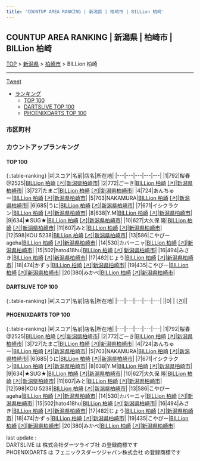 ```yaml
---
title: 'COUNTUP AREA RANKING | 新潟県 | 柏崎市 | BILLion 柏崎'
---
```

## COUNTUP AREA RANKING | 新潟県 | 柏崎市 | BILLion 柏崎

[TOP](/darts/rank/) > [新潟県](/darts/rank/新潟県/) > [柏崎市](/darts/rank/新潟県/柏崎市/) > BILLion 柏崎

___

<a href="https://twitter.com/share?ref_src=twsrc%5Etfw" data-text="COUNTUP AREA RANKING | 新潟県柏崎市BILLion 柏崎" class="twitter-share-button" data-hashtags="DARTSLIVE,PHOENIXDARTS,darts,ダーツ" data-show-count="false">Tweet</a>

* [ランキング](#カウントアップランキング)
    * [TOP 100](#top-100)
    * [DARTSLIVE TOP 100](#dartslive-top-100)
    * [PHOENIXDARTS TOP 100](#phoenixdarts-top-100)

### 市区町村

<ul>

</ul>

### カウントアップランキング

#### TOP 100



{:.table-ranking}
|#|スコア|名前|店名|所在地|
|---|---|---|---|---|
|1|792|<span class="rank-name-pd">桜春@2525</span>|<a href="/darts/rank/shops/85518.html">BILLion 柏崎</a> <a href="https://vs.phoenixdarts.com/jp/shop/shopDetailInfo/s_85518?s_seq=85518">[↗]</a>|<a href="/darts/rank/新潟県/柏崎市">新潟県柏崎市</a>|
|2|772|<span class="rank-name-pd">ごーき</span>|<a href="/darts/rank/shops/85518.html">BILLion 柏崎</a> <a href="https://vs.phoenixdarts.com/jp/shop/shopDetailInfo/s_85518?s_seq=85518">[↗]</a>|<a href="/darts/rank/新潟県/柏崎市">新潟県柏崎市</a>|
|3|727|<span class="rank-name-pd">たまご</span>|<a href="/darts/rank/shops/85518.html">BILLion 柏崎</a> <a href="https://vs.phoenixdarts.com/jp/shop/shopDetailInfo/s_85518?s_seq=85518">[↗]</a>|<a href="/darts/rank/新潟県/柏崎市">新潟県柏崎市</a>|
|4|724|<span class="rank-name-pd">あんちゅー</span>|<a href="/darts/rank/shops/85518.html">BILLion 柏崎</a> <a href="https://vs.phoenixdarts.com/jp/shop/shopDetailInfo/s_85518?s_seq=85518">[↗]</a>|<a href="/darts/rank/新潟県/柏崎市">新潟県柏崎市</a>|
|5|703|<span class="rank-name-pd">NAKAMURA</span>|<a href="/darts/rank/shops/85518.html">BILLion 柏崎</a> <a href="https://vs.phoenixdarts.com/jp/shop/shopDetailInfo/s_85518?s_seq=85518">[↗]</a>|<a href="/darts/rank/新潟県/柏崎市">新潟県柏崎市</a>|
|6|685|<span class="rank-name-pd">うに</span>|<a href="/darts/rank/shops/85518.html">BILLion 柏崎</a> <a href="https://vs.phoenixdarts.com/jp/shop/shopDetailInfo/s_85518?s_seq=85518">[↗]</a>|<a href="/darts/rank/新潟県/柏崎市">新潟県柏崎市</a>|
|7|671|<span class="rank-name-pd">イシクラクン</span>|<a href="/darts/rank/shops/85518.html">BILLion 柏崎</a> <a href="https://vs.phoenixdarts.com/jp/shop/shopDetailInfo/s_85518?s_seq=85518">[↗]</a>|<a href="/darts/rank/新潟県/柏崎市">新潟県柏崎市</a>|
|8|638|<span class="rank-name-pd">Y.M</span>|<a href="/darts/rank/shops/85518.html">BILLion 柏崎</a> <a href="https://vs.phoenixdarts.com/jp/shop/shopDetailInfo/s_85518?s_seq=85518">[↗]</a>|<a href="/darts/rank/新潟県/柏崎市">新潟県柏崎市</a>|
|9|634|<span class="rank-name-pd">★SUG★</span>|<a href="/darts/rank/shops/85518.html">BILLion 柏崎</a> <a href="https://vs.phoenixdarts.com/jp/shop/shopDetailInfo/s_85518?s_seq=85518">[↗]</a>|<a href="/darts/rank/新潟県/柏崎市">新潟県柏崎市</a>|
|10|627|<span class="rank-name-pd">大久保 隆</span>|<a href="/darts/rank/shops/85518.html">BILLion 柏崎</a> <a href="https://vs.phoenixdarts.com/jp/shop/shopDetailInfo/s_85518?s_seq=85518">[↗]</a>|<a href="/darts/rank/新潟県/柏崎市">新潟県柏崎市</a>|
|11|607|<span class="rank-name-pd">みと</span>|<a href="/darts/rank/shops/85518.html">BILLion 柏崎</a> <a href="https://vs.phoenixdarts.com/jp/shop/shopDetailInfo/s_85518?s_seq=85518">[↗]</a>|<a href="/darts/rank/新潟県/柏崎市">新潟県柏崎市</a>|
|12|598|<span class="rank-name-pd">KOU 5238</span>|<a href="/darts/rank/shops/85518.html">BILLion 柏崎</a> <a href="https://vs.phoenixdarts.com/jp/shop/shopDetailInfo/s_85518?s_seq=85518">[↗]</a>|<a href="/darts/rank/新潟県/柏崎市">新潟県柏崎市</a>|
|13|586|<span class="rank-name-pd">こやぴーageha</span>|<a href="/darts/rank/shops/85518.html">BILLion 柏崎</a> <a href="https://vs.phoenixdarts.com/jp/shop/shopDetailInfo/s_85518?s_seq=85518">[↗]</a>|<a href="/darts/rank/新潟県/柏崎市">新潟県柏崎市</a>|
|14|530|<span class="rank-name-pd">カバーニャ</span>|<a href="/darts/rank/shops/85518.html">BILLion 柏崎</a> <a href="https://vs.phoenixdarts.com/jp/shop/shopDetailInfo/s_85518?s_seq=85518">[↗]</a>|<a href="/darts/rank/新潟県/柏崎市">新潟県柏崎市</a>|
|15|502|<span class="rank-name-pd">hato418hu</span>|<a href="/darts/rank/shops/85518.html">BILLion 柏崎</a> <a href="https://vs.phoenixdarts.com/jp/shop/shopDetailInfo/s_85518?s_seq=85518">[↗]</a>|<a href="/darts/rank/新潟県/柏崎市">新潟県柏崎市</a>|
|16|494|<span class="rank-name-pd">みさき</span>|<a href="/darts/rank/shops/85518.html">BILLion 柏崎</a> <a href="https://vs.phoenixdarts.com/jp/shop/shopDetailInfo/s_85518?s_seq=85518">[↗]</a>|<a href="/darts/rank/新潟県/柏崎市">新潟県柏崎市</a>|
|17|482|<span class="rank-name-pd">じょう</span>|<a href="/darts/rank/shops/85518.html">BILLion 柏崎</a> <a href="https://vs.phoenixdarts.com/jp/shop/shopDetailInfo/s_85518?s_seq=85518">[↗]</a>|<a href="/darts/rank/新潟県/柏崎市">新潟県柏崎市</a>|
|18|474|<span class="rank-name-pd">かずぅ</span>|<a href="/darts/rank/shops/85518.html">BILLion 柏崎</a> <a href="https://vs.phoenixdarts.com/jp/shop/shopDetailInfo/s_85518?s_seq=85518">[↗]</a>|<a href="/darts/rank/新潟県/柏崎市">新潟県柏崎市</a>|
|19|435|<span class="rank-name-pd">こやぴー</span>|<a href="/darts/rank/shops/85518.html">BILLion 柏崎</a> <a href="https://vs.phoenixdarts.com/jp/shop/shopDetailInfo/s_85518?s_seq=85518">[↗]</a>|<a href="/darts/rank/新潟県/柏崎市">新潟県柏崎市</a>|
|20|380|<span class="rank-name-pd">みかぺ</span>|<a href="/darts/rank/shops/85518.html">BILLion 柏崎</a> <a href="https://vs.phoenixdarts.com/jp/shop/shopDetailInfo/s_85518?s_seq=85518">[↗]</a>|<a href="/darts/rank/新潟県/柏崎市">新潟県柏崎市</a>|


#### DARTSLIVE TOP 100



{:.table-ranking}
|#|スコア|名前|店名|所在地|
|---|---|---|---|---|
||0|<span class="rank-name-dl"> </span>|<a href="/darts/rank/shops/.html"></a> <a href="">[↗]</a>|<a href="/darts/rank//"></a>|


#### PHOENIXDARTS TOP 100



{:.table-ranking}
|#|スコア|名前|店名|所在地|
|---|---|---|---|---|
|1|792|<span class="rank-name-pd">桜春@2525</span>|<a href="/darts/rank/shops/85518.html">BILLion 柏崎</a> <a href="https://vs.phoenixdarts.com/jp/shop/shopDetailInfo/s_85518?s_seq=85518">[↗]</a>|<a href="/darts/rank/新潟県/柏崎市">新潟県柏崎市</a>|
|2|772|<span class="rank-name-pd">ごーき</span>|<a href="/darts/rank/shops/85518.html">BILLion 柏崎</a> <a href="https://vs.phoenixdarts.com/jp/shop/shopDetailInfo/s_85518?s_seq=85518">[↗]</a>|<a href="/darts/rank/新潟県/柏崎市">新潟県柏崎市</a>|
|3|727|<span class="rank-name-pd">たまご</span>|<a href="/darts/rank/shops/85518.html">BILLion 柏崎</a> <a href="https://vs.phoenixdarts.com/jp/shop/shopDetailInfo/s_85518?s_seq=85518">[↗]</a>|<a href="/darts/rank/新潟県/柏崎市">新潟県柏崎市</a>|
|4|724|<span class="rank-name-pd">あんちゅー</span>|<a href="/darts/rank/shops/85518.html">BILLion 柏崎</a> <a href="https://vs.phoenixdarts.com/jp/shop/shopDetailInfo/s_85518?s_seq=85518">[↗]</a>|<a href="/darts/rank/新潟県/柏崎市">新潟県柏崎市</a>|
|5|703|<span class="rank-name-pd">NAKAMURA</span>|<a href="/darts/rank/shops/85518.html">BILLion 柏崎</a> <a href="https://vs.phoenixdarts.com/jp/shop/shopDetailInfo/s_85518?s_seq=85518">[↗]</a>|<a href="/darts/rank/新潟県/柏崎市">新潟県柏崎市</a>|
|6|685|<span class="rank-name-pd">うに</span>|<a href="/darts/rank/shops/85518.html">BILLion 柏崎</a> <a href="https://vs.phoenixdarts.com/jp/shop/shopDetailInfo/s_85518?s_seq=85518">[↗]</a>|<a href="/darts/rank/新潟県/柏崎市">新潟県柏崎市</a>|
|7|671|<span class="rank-name-pd">イシクラクン</span>|<a href="/darts/rank/shops/85518.html">BILLion 柏崎</a> <a href="https://vs.phoenixdarts.com/jp/shop/shopDetailInfo/s_85518?s_seq=85518">[↗]</a>|<a href="/darts/rank/新潟県/柏崎市">新潟県柏崎市</a>|
|8|638|<span class="rank-name-pd">Y.M</span>|<a href="/darts/rank/shops/85518.html">BILLion 柏崎</a> <a href="https://vs.phoenixdarts.com/jp/shop/shopDetailInfo/s_85518?s_seq=85518">[↗]</a>|<a href="/darts/rank/新潟県/柏崎市">新潟県柏崎市</a>|
|9|634|<span class="rank-name-pd">★SUG★</span>|<a href="/darts/rank/shops/85518.html">BILLion 柏崎</a> <a href="https://vs.phoenixdarts.com/jp/shop/shopDetailInfo/s_85518?s_seq=85518">[↗]</a>|<a href="/darts/rank/新潟県/柏崎市">新潟県柏崎市</a>|
|10|627|<span class="rank-name-pd">大久保 隆</span>|<a href="/darts/rank/shops/85518.html">BILLion 柏崎</a> <a href="https://vs.phoenixdarts.com/jp/shop/shopDetailInfo/s_85518?s_seq=85518">[↗]</a>|<a href="/darts/rank/新潟県/柏崎市">新潟県柏崎市</a>|
|11|607|<span class="rank-name-pd">みと</span>|<a href="/darts/rank/shops/85518.html">BILLion 柏崎</a> <a href="https://vs.phoenixdarts.com/jp/shop/shopDetailInfo/s_85518?s_seq=85518">[↗]</a>|<a href="/darts/rank/新潟県/柏崎市">新潟県柏崎市</a>|
|12|598|<span class="rank-name-pd">KOU 5238</span>|<a href="/darts/rank/shops/85518.html">BILLion 柏崎</a> <a href="https://vs.phoenixdarts.com/jp/shop/shopDetailInfo/s_85518?s_seq=85518">[↗]</a>|<a href="/darts/rank/新潟県/柏崎市">新潟県柏崎市</a>|
|13|586|<span class="rank-name-pd">こやぴーageha</span>|<a href="/darts/rank/shops/85518.html">BILLion 柏崎</a> <a href="https://vs.phoenixdarts.com/jp/shop/shopDetailInfo/s_85518?s_seq=85518">[↗]</a>|<a href="/darts/rank/新潟県/柏崎市">新潟県柏崎市</a>|
|14|530|<span class="rank-name-pd">カバーニャ</span>|<a href="/darts/rank/shops/85518.html">BILLion 柏崎</a> <a href="https://vs.phoenixdarts.com/jp/shop/shopDetailInfo/s_85518?s_seq=85518">[↗]</a>|<a href="/darts/rank/新潟県/柏崎市">新潟県柏崎市</a>|
|15|502|<span class="rank-name-pd">hato418hu</span>|<a href="/darts/rank/shops/85518.html">BILLion 柏崎</a> <a href="https://vs.phoenixdarts.com/jp/shop/shopDetailInfo/s_85518?s_seq=85518">[↗]</a>|<a href="/darts/rank/新潟県/柏崎市">新潟県柏崎市</a>|
|16|494|<span class="rank-name-pd">みさき</span>|<a href="/darts/rank/shops/85518.html">BILLion 柏崎</a> <a href="https://vs.phoenixdarts.com/jp/shop/shopDetailInfo/s_85518?s_seq=85518">[↗]</a>|<a href="/darts/rank/新潟県/柏崎市">新潟県柏崎市</a>|
|17|482|<span class="rank-name-pd">じょう</span>|<a href="/darts/rank/shops/85518.html">BILLion 柏崎</a> <a href="https://vs.phoenixdarts.com/jp/shop/shopDetailInfo/s_85518?s_seq=85518">[↗]</a>|<a href="/darts/rank/新潟県/柏崎市">新潟県柏崎市</a>|
|18|474|<span class="rank-name-pd">かずぅ</span>|<a href="/darts/rank/shops/85518.html">BILLion 柏崎</a> <a href="https://vs.phoenixdarts.com/jp/shop/shopDetailInfo/s_85518?s_seq=85518">[↗]</a>|<a href="/darts/rank/新潟県/柏崎市">新潟県柏崎市</a>|
|19|435|<span class="rank-name-pd">こやぴー</span>|<a href="/darts/rank/shops/85518.html">BILLion 柏崎</a> <a href="https://vs.phoenixdarts.com/jp/shop/shopDetailInfo/s_85518?s_seq=85518">[↗]</a>|<a href="/darts/rank/新潟県/柏崎市">新潟県柏崎市</a>|
|20|380|<span class="rank-name-pd">みかぺ</span>|<a href="/darts/rank/shops/85518.html">BILLion 柏崎</a> <a href="https://vs.phoenixdarts.com/jp/shop/shopDetailInfo/s_85518?s_seq=85518">[↗]</a>|<a href="/darts/rank/新潟県/柏崎市">新潟県柏崎市</a>|


<div class="footer border-top border-gray-light mt-5 pt-3 text-right text-gray">
    last update : <span style="font-weight: italic" id="foot_last_modified"></span><br />
    DARTSLIVE は 株式会社ダーツライブ社 の登録商標です<br />
    PHOENIXDARTS は フェニックスダーツジャパン株式会社 の登録商標です<br />
</div>

<script src="https://cdnjs.cloudflare.com/ajax/libs/jquery.tablesorter/2.31.3/js/jquery.tablesorter.min.js" integrity="sha512-qzgd5cYSZcosqpzpn7zF2ZId8f/8CHmFKZ8j7mU4OUXTNRd5g+ZHBPsgKEwoqxCtdQvExE5LprwwPAgoicguNg==" crossorigin="anonymous" referrerpolicy="no-referrer"></script>
<link rel="stylesheet" href="https://cdnjs.cloudflare.com/ajax/libs/jquery.tablesorter/2.31.3/css/theme.default.min.css" integrity="sha512-wghhOJkjQX0Lh3NSWvNKeZ0ZpNn+SPVXX1Qyc9OCaogADktxrBiBdKGDoqVUOyhStvMBmJQ8ZdMHiR3wuEq8+w==" crossorigin="anonymous" referrerpolicy="no-referrer" />
<script>
$(function() {
    $(".table-ranking").tablesorter({sortList:[[0, 0]]});
    $("#foot_last_modified").text(formatDate(new Date(document.lastModified), 'yyyy-MM-dd HH:mm:ss'));
});
</script>

<script async src="https://platform.twitter.com/widgets.js" charset="utf-8"></script>
